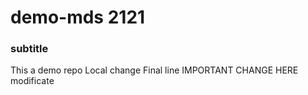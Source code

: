 # demo-mds 2121
### subtitle



This a demo repo
Local change
Final line
IMPORTANT CHANGE HERE
modificate